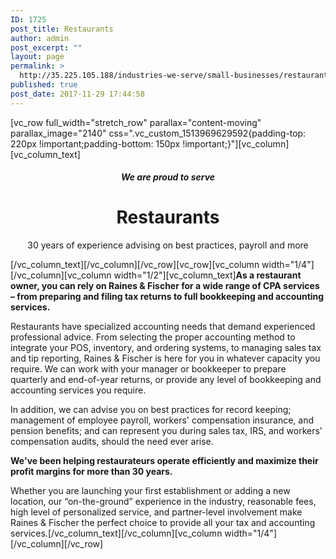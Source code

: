 ```yaml
---
ID: 1725
post_title: Restaurants
author: admin
post_excerpt: ""
layout: page
permalink: >
  http://35.225.105.188/industries-we-serve/small-businesses/restaurants/
published: true
post_date: 2017-11-29 17:44:58
---
```

[vc_row full_width="stretch_row" parallax="content-moving" parallax_image="2140" css=".vc_custom_1513969629592{padding-top: 220px !important;padding-bottom: 150px !important;}"][vc_column][vc_column_text]
<h5 style="text-align: center;">We are proud to serve</h5>
<h1 style="text-align: center;">Restaurants</h1>
<p style="text-align: center;">30 years of experience advising on best practices, payroll and more</p>
[/vc_column_text][/vc_column][/vc_row][vc_row][vc_column width="1/4"][/vc_column][vc_column width="1/2"][vc_column_text]<strong>As a restaurant owner, you can rely on Raines &amp; Fischer for a wide range of CPA services – from preparing and filing tax returns to full bookkeeping and accounting services.</strong>

Restaurants have specialized accounting needs that demand experienced professional advice. From selecting the proper accounting method to integrate your POS, inventory, and ordering systems, to managing sales tax and tip reporting, Raines &amp; Fischer is here for you in whatever capacity you require. We can work with your manager or bookkeeper to prepare quarterly and end-of-year returns, or provide any level of bookkeeping and accounting services you require.

In addition, we can advise you on best practices for record keeping; management of employee payroll, workers' compensation insurance, and pension benefits; and can represent you during sales tax, IRS, and workers' compensation audits, should the need ever arise.

<strong>We've been helping restaurateurs operate efficiently and maximize their profit margins for more than 30 years.</strong>

Whether you are launching your first establishment or adding a new location, our “on-the-ground” experience in the industry, reasonable fees, high level of personalized service, and partner-level involvement make Raines &amp; Fischer the perfect choice to provide all your tax and accounting services.[/vc_column_text][/vc_column][vc_column width="1/4"][/vc_column][/vc_row]